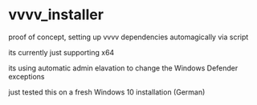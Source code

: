 # vvvv_installer
proof of concept, setting up vvvv dependencies automagically via script


its currently just supporting x64

its using automatic admin elavation to change the Windows Defender exceptions

just tested this on a fresh Windows 10 installation (German)
